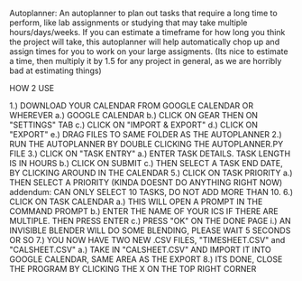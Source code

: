 Autoplanner: An autoplanner to plan out tasks that require a long time to perform, like lab assignments
or studying that may take multiple hours/days/weeks. If you can estimate a timeframe for how long
you think the project will take, this autoplanner will help automatically chop up and assign times for
you to work on your large assigments. (Its nice to estimate a time, then multiply it by 1.5 for any
project in general, as we are horribly bad at estimating things)

HOW 2 USE

1.) DOWNLOAD YOUR CALENDAR FROM GOOGLE CALENDAR OR WHEREVER
	a.) GOOGLE CALENDAR
	b.) CLICK ON GEAR THEN ON "SETTINGS" TAB
	c.) CLICK ON "IMPORT & EXPORT"
	d.) CLICK ON "EXPORT"
	e.) DRAG FILES TO SAME FOLDER AS THE AUTOPLANNER
2.) RUN THE AUTOPLANNER BY DOUBLE CLICKING THE AUTOPLANNER.PY FILE
3.) CLICK ON "TASK ENTRY"
	a.) ENTER TASK DETAILS. TASK LENGTH IS IN HOURS
	b.) CLICK ON SUBMIT
	c.) THEN SELECT A TASK END DATE, BY CLICKING AROUND IN THE CALENDAR
5.) CLICK ON TASK PRIORITY
	a.) THEN SELECT A PRIORITY (KINDA DOESNT DO ANYTHING RIGHT NOW)
	addendum: CAN ONLY SELECT 10 TASKS, DO NOT ADD MORE THAN 10.
6.) CLICK ON TASK CALENDAR
	a.) THIS WILL OPEN A PROMPT IN THE COMMAND PROMPT
	b.) ENTER THE NAME OF YOUR ICS IF THERE ARE MULTIPLE. THEN PRESS ENTER
	c.) PRESS "OK" ON THE DONE PAGE
		i.) AN INVISIBLE BLENDER WILL DO SOME BLENDING, PLEASE WAIT 5 SECONDS OR SO 
7.) YOU NOW HAVE TWO NEW .CSV FILES, "TIMESHEET.CSV" and "CALSHEET.CSV"
	a.) TAKE IN "CALSHEET.CSV" AND IMPORT IT INTO GOOGLE CALENDAR, SAME AREA AS THE EXPORT
8.) ITS DONE, CLOSE THE PROGRAM BY CLICKING THE X ON THE TOP RIGHT CORNER